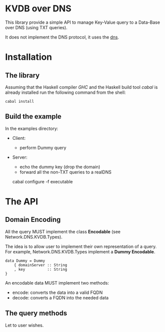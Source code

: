 # KVDB over DNS

This library provide a simple API to manage Key-Value query to a Data-Base
over DNS (using TXT queries).

It does not implement the DNS protocol, it uses the [dns](https://hackage.haskell.org/package/dns).

# Installation

## The library

Assuming that the Haskell compiler *GHC* and the Haskell build tool *cabal* is
already installed run the following command from the shell:

    cabal install

## Build the example

In the examples directory:
* Client:
    * perform Dummy query
* Server:
    * echo the dummy key (drop the domain)
    * forward all the non-TXT queries to a realDNS

    cabal configure -f executable

# The API

## Domain Encoding

All the query MUST implement the class **Encodable** (see Network.DNS.KVDB.Types).

The idea is to allow user to implement their own representation of a query.
For example, Network.DNS.KVDB.Types implement a **Dummy Encodable**.

    data Dummy = Dummy
        { domainServer :: String
        , key          :: String
    }

An encodable data MUST implement two methods:
* encode: converts the data into a valid FQDN
* decode: converts a FQDN into the needed data

## The query methods

Let to user wishes.
